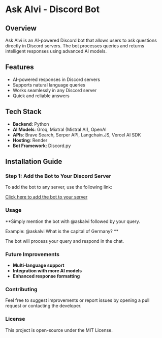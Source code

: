 # Ask Alvi - Discord Bot

## Overview
Ask Alvi is an AI-powered Discord bot that allows users to ask questions directly in Discord servers. The bot processes queries and returns intelligent responses using advanced AI models.

## Features
- AI-powered responses in Discord servers
- Supports natural language queries
- Works seamlessly in any Discord server
- Quick and reliable answers

## Tech Stack
- **Backend**: Python
- **AI Models**: Groq, Mixtral (Mistral AI), OpenAI
- **APIs**: Brave Search, Serper API, Langchain.JS, Vercel AI SDK
- **Hosting**: Render
- **Bot Framework**: Discord.py

## Installation Guide

### Step 1: Add the Bot to Your Discord Server
To add the bot to any server, use the following link:

[Click here to add the bot to your server](https://discord.com/oauth2/authorize?client_id=1340420109193187421&permissions=1689934340028480&integration_type=0&scope=bot)

### Usage

**Simply mention the bot with @askalvi followed by your query.

Example: @askalvi What is the capital of Germany?
**

The bot will process your query and respond in the chat.

### Future Improvements
- **Multi-language support**
- **Integration with more AI models**
- **Enhanced response formatting**

### Contributing
Feel free to suggest improvements or report issues by opening a pull request or contacting the developer.

### License
This project is open-source under the MIT License.

